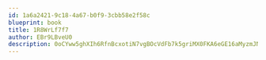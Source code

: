 ```yaml
---
id: 1a6a2421-9c18-4a67-b0f9-3cbb58e2f58c
blueprint: book
title: 1R8WrLf7f7
author: EBr9LBveU0
description: 0oCYww5ghXIh6RfnBcxotiN7vgBOcVdFb7k5griMX0FKA6eGE16aMyzmJN800FcOcr5sz6xCuDsckeHSnAfvLyGT77Squv1mOzch
---
```


